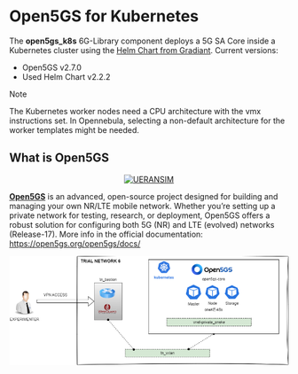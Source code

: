 # Open5GS for Kubernetes

The **open5gs_k8s** 6G-Library component deploys a 5G SA Core inside a Kubernetes cluster using the [Helm Chart from Gradiant](https://artifacthub.io/packages/helm/open5gs/open5gs).
Current versions:
- Open5GS v2.7.0
- Used Helm Chart v2.2.2

> [!NOTE]  
> The Kubernetes worker nodes need a CPU architecture with the vmx instructions set.
> In Opennebula, selecting a non-default architecture for the worker templates might be needed.


## What is Open5GS

<p align="center">
  <a href="https://open5gs.org/open5gs/docs/">
    <img src="https://open5gs.org/assets/img/open5gs-logo.png" width="500" title="UERANSIM">
  </a>
</p>

[**Open5GS**](https://github.com/open5gs/open5gs) is an advanced, open-source project designed for building and managing your own NR/LTE mobile network. Whether you’re setting up a private network for testing, research, or deployment, Open5GS offers a robust solution for configuring both 5G (NR) and LTE (evolved) networks (Release-17).
More info in the official documentation: https://open5gs.org/open5gs/docs/

![open5gs_k8s](https://github.com/6G-SANDBOX/6G-Library/blob/assets/open5gs_k8s/open5gs_k8s.png)
